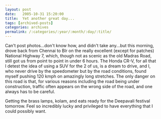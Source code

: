 ```yaml
---
layout: post
date:	2005-10-31 15:20:00
title:  Yet another great day...
tags: [archived-posts]
categories: archives
permalink: /:categories/:year/:month/:day/:title/
---
```

Can't post photos...don't know how, and didn't take any...but this morning, drove back from Chennai to Blr on the really excellent (except for patches) National Highway 7, which, though not as scenic as the old Madras Road, still got us from point to point in under 6 hours. The Honda CR-V, for all that I detest the idea of using a SUV for the 2 of us, is a dream to drive, and I, who never drive by the speedometer but by the road conditions, found myself pushing 120 kmph on amazingly long stretches. The only danger on this road is that, for various reasons including the road being under construction, traffic often appears on the wrong side of the road, and one always has to be careful.

Getting the brass lamps, kolam, and eats ready for the Deepavali festival tomorrow. Feel so incredibly lucky and privileged to have everything that I could possibly want.
